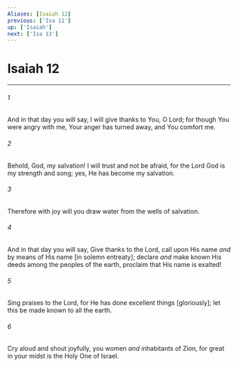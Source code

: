 ```yaml
---
Aliases: [Isaiah 12]
previous: ['Isa 11']
up: ['Isaiah']
next: ['Isa 13']
---
```

# Isaiah 12

***














###### 1 






And in that day you will say, I will give thanks to You, O Lord; for though You were angry with me, Your anger has turned away, and You comfort me. 













###### 2 






Behold, God, my salvation! I will trust and not be afraid, for the Lord God is my strength and song; yes, He has become my salvation. 













###### 3 






Therefore with joy will you draw water from the wells of salvation. 













###### 4 






And in that day you will say, Give thanks to the Lord, call upon His name _and_ by means of His name [in solemn entreaty]; declare _and_ make known His deeds among the peoples of the earth, proclaim that His name is exalted! 













###### 5 






Sing praises to the Lord, for He has done excellent things [gloriously]; let this be made known to all the earth. 













###### 6 






Cry aloud and shout joyfully, you women _and_ inhabitants of Zion, for great in your midst is the Holy One of Israel.

